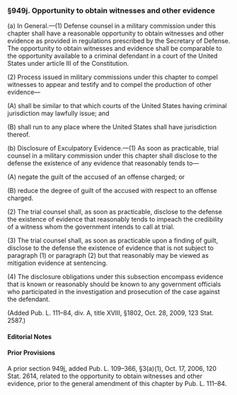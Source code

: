 ### §949j. Opportunity to obtain witnesses and other evidence ###

(a) In General.—(1) Defense counsel in a military commission under this chapter shall have a reasonable opportunity to obtain witnesses and other evidence as provided in regulations prescribed by the Secretary of Defense. The opportunity to obtain witnesses and evidence shall be comparable to the opportunity available to a criminal defendant in a court of the United States under article III of the Constitution.

(2) Process issued in military commissions under this chapter to compel witnesses to appear and testify and to compel the production of other evidence—

(A) shall be similar to that which courts of the United States having criminal jurisdiction may lawfully issue; and

(B) shall run to any place where the United States shall have jurisdiction thereof.

(b) Disclosure of Exculpatory Evidence.—(1) As soon as practicable, trial counsel in a military commission under this chapter shall disclose to the defense the existence of any evidence that reasonably tends to—

(A) negate the guilt of the accused of an offense charged; or

(B) reduce the degree of guilt of the accused with respect to an offense charged.

(2) The trial counsel shall, as soon as practicable, disclose to the defense the existence of evidence that reasonably tends to impeach the credibility of a witness whom the government intends to call at trial.

(3) The trial counsel shall, as soon as practicable upon a finding of guilt, disclose to the defense the existence of evidence that is not subject to paragraph (1) or paragraph (2) but that reasonably may be viewed as mitigation evidence at sentencing.

(4) The disclosure obligations under this subsection encompass evidence that is known or reasonably should be known to any government officials who participated in the investigation and prosecution of the case against the defendant.

(Added Pub. L. 111–84, div. A, title XVIII, §1802, Oct. 28, 2009, 123 Stat. 2587.)

#### **Editorial Notes** ####

#### Prior Provisions ####

A prior section 949j, added Pub. L. 109–366, §3(a)(1), Oct. 17, 2006, 120 Stat. 2614, related to the opportunity to obtain witnesses and other evidence, prior to the general amendment of this chapter by Pub. L. 111–84.